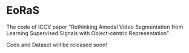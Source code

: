 # EoRaS
The code of ICCV paper "Rethinking Amodal Video Segmentation from Learning Supervised Signals with Object-centric Representation"

Code and Dataset will be released soon!
